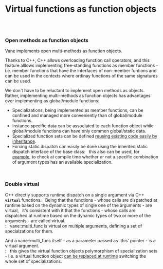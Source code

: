 # Virtual functions as function objects
&nbsp;  
&nbsp;
### Open methods as function objects

Vane implements open multi-methods as function objects.  

Thanks to C++, C++ allows overloading function call operators,
and this feature alllows implementing free-standing functions as member functions - i.e. member functions that have the interfaces of non-member funtions and can be used 
	in the contexts where ordinay functions of the same signatures can be used.

We don't have to be reluctant to implement open methods as objects.
Rather, implementing multi-methods as function objects has advantages over implementing as global/module functions:
- Specializations, being implemented as member functions, can be confined and managed more conveniently than of global/module functions.
- Instance specific data can be associated to each function object
  while global/module functions can have only common global/static data.
- Specialized function sets can be defined [reusing existing code easily by inheritance](replacing_virtual_functions.md).
- Forcing static dispatch can easily be done using the inherited static dispatch interface of the base class: &nbsp;
  this also can be used, for [example](runtime_errors.md),
  to check at compile time whether or not a specific combination of argument types
  has an available specialization.

&nbsp;  

### Double virtual
<p>
C++ directly supports runtime dispatch on a single argument via C++ <code><b>virtual</b></code> functions.
&nbsp; Being that the functions - whose calls are dispatched at runtime based on the dynamic types of single one of the arguments -
  are virtual,
&nbsp; it's consistent with it that the functions - whose calls are dispatched at runtime based on the dynamic types of two or more of the arguments -
	are called virtual.<br>
: &nbsp; vane::multi_func is virtual on multiple arguments, defining a set of specialzations for them.
</p>

And a vane::multi_func itself - as a parameter passed as `this' pointer - is a virtual argument.
<br>: &nbsp; this gives the virtual function objects polymorphism of specialization sets -
i.e.  a virtual function object [can be replaced at runtime](replacing-virtual-functions.md) switching the whole set of specializations.

